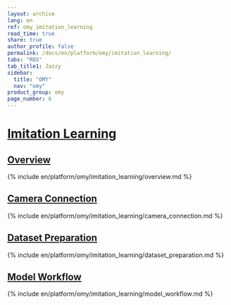 ```yaml
---
layout: archive
lang: en
ref: omy_imitation_learning
read_time: true
share: true
author_profile: false
permalink: /docs/en/platform/omy/imitation_learning/
tabs: "ROS"
tab_title1: Jazzy
sidebar:
  title: "OMY"
  nav: "omy"
product_group: omy
page_number: 6
---
```


<style>body {counter-reset: h1 5 !important;}</style>

# [Imitation Learning](#imitation-learning)

## [Overview](#overview)
{% include en/platform/omy/imitation_learning/overview.md %}

## [Camera Connection](#camera-connection)
{% include en/platform/omy/imitation_learning/camera_connection.md %}

## [Dataset Preparation](#dataset-preparation)
{% include en/platform/omy/imitation_learning/dataset_preparation.md %}

## [Model Workflow](#model-workflow)
{% include en/platform/omy/imitation_learning/model_workflow.md %}

